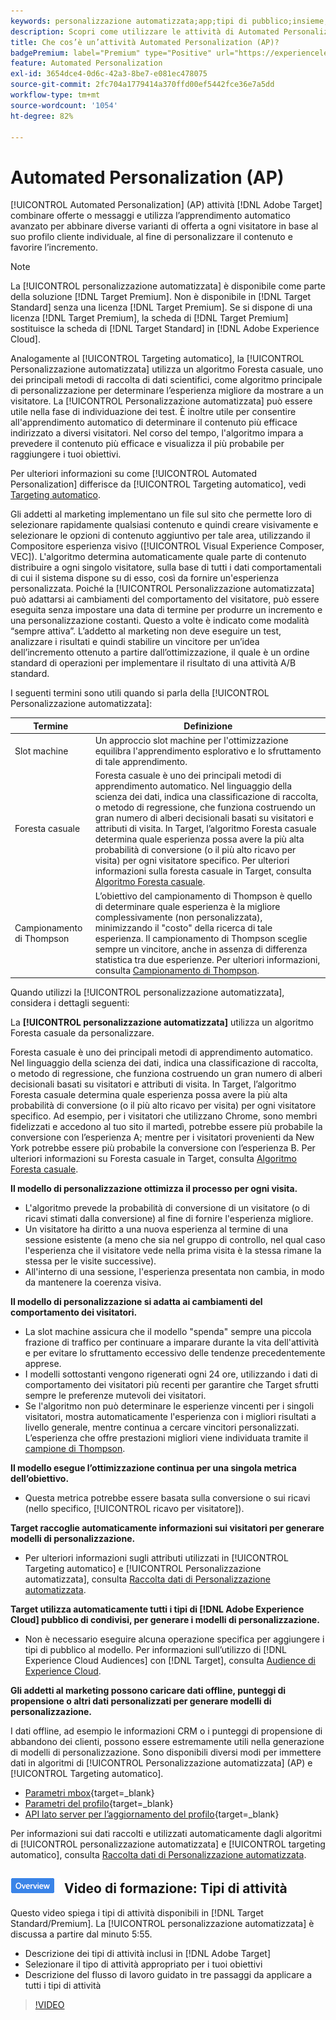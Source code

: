 ```yaml
---
keywords: personalizzazione automatizzata;app;tipi di pubblico;insieme;foresta casuale;slot machine;campionamento;campionamento thompson;ml;apprendimento automatico
description: Scopri come utilizzare le attività di Automated Personalization (AP) in Adobe [!DNL Target] che utilizzano l’apprendimento automatico avanzato per abbinare diverse varianti di offerta a ogni visitatore.
title: Che cos’è un’attività Automated Personalization (AP)?
badgePremium: label="Premium" type="Positive" url="https://experienceleague.adobe.com/docs/target/using/introduction/intro.html?lang=en#premium newtab=true" tooltip="See what's included in Target Premium."
feature: Automated Personalization
exl-id: 3654dce4-0d6c-42a3-8be7-e081ec478075
source-git-commit: 2fc704a1779414a370ffd00ef5442fce36e7a5dd
workflow-type: tm+mt
source-wordcount: '1054'
ht-degree: 82%

---
```


# Automated Personalization (AP)

[!UICONTROL Automated Personalization] (AP) attività [!DNL Adobe Target] combinare offerte o messaggi e utilizza l’apprendimento automatico avanzato per abbinare diverse varianti di offerta a ogni visitatore in base al suo profilo cliente individuale, al fine di personalizzare il contenuto e favorire l’incremento.

>[!NOTE]
>
>La [!UICONTROL personalizzazione automatizzata] è disponibile come parte della soluzione [!DNL Target Premium]. Non è disponibile in [!DNL Target Standard] senza una licenza [!DNL Target Premium]. Se si dispone di una licenza [!DNL Target Premium], la scheda di [!DNL Target Premium] sostituisce la scheda di [!DNL Target Standard] in [!DNL Adobe Experience Cloud].

Analogamente al [!UICONTROL Targeting automatico], la [!UICONTROL Personalizzazione automatizzata] utilizza un algoritmo Foresta casuale, uno dei principali metodi di raccolta di dati scientifici, come algoritmo principale di personalizzazione per determinare l’esperienza migliore da mostrare a un visitatore. La [!UICONTROL Personalizzazione automatizzata] può essere utile nella fase di individuazione dei test. È inoltre utile per consentire all&#39;apprendimento automatico di determinare il contenuto più efficace indirizzato a diversi visitatori. Nel corso del tempo, l&#39;algoritmo impara a prevedere il contenuto più efficace e visualizza il più probabile per raggiungere i tuoi obiettivi.

Per ulteriori informazioni su come [!UICONTROL Automated Personalization] differisce da [!UICONTROL Targeting automatico], vedi [Targeting automatico](/help/main/c-activities/auto-target/auto-target-to-optimize.md).

Gli addetti al marketing implementano un file sul sito che permette loro di selezionare rapidamente qualsiasi contenuto e quindi creare visivamente e selezionare le opzioni di contenuto aggiuntivo per tale area, utilizzando il Compositore esperienza visivo ([!UICONTROL Visual Experience Composer, VEC]). L&#39;algoritmo determina automaticamente quale parte di contenuto distribuire a ogni singolo visitatore, sulla base di tutti i dati comportamentali di cui il sistema dispone su di esso, così da fornire un&#39;esperienza personalizzata. Poiché la [!UICONTROL Personalizzazione automatizzata] può adattarsi ai cambiamenti del comportamento del visitatore, può essere eseguita senza impostare una data di termine per produrre un incremento e una personalizzazione costanti. Questo a volte è indicato come modalità “sempre attiva”. L’addetto al marketing non deve eseguire un test, analizzare i risultati e quindi stabilire un vincitore per un’idea dell’incremento ottenuto a partire dall’ottimizzazione, il quale è un ordine standard di operazioni per implementare il risultato di una attività A/B standard.

I seguenti termini sono utili quando si parla della [!UICONTROL Personalizzazione automatizzata]:

| Termine | Definizione |
|---|---|
| Slot machine | Un approccio slot machine per l&#39;ottimizzazione equilibra l&#39;apprendimento esplorativo e lo sfruttamento di tale apprendimento. |
| Foresta casuale | Foresta casuale è uno dei principali metodi di apprendimento automatico. Nel linguaggio della scienza dei dati, indica una classificazione di raccolta, o metodo di regressione, che funziona costruendo un gran numero di alberi decisionali basati su visitatori e attributi di visita. In Target, l’algoritmo Foresta casuale determina quale esperienza possa avere la più alta probabilità di conversione (o il più alto ricavo per visita) per ogni visitatore specifico. Per ulteriori informazioni sulla foresta casuale in Target, consulta [Algoritmo Foresta casuale](/help/main/c-activities/t-automated-personalization/algo-random-forest.md). |
| Campionamento di Thompson | L’obiettivo del campionamento di Thompson è quello di determinare quale esperienza è la migliore complessivamente (non personalizzata), minimizzando il &quot;costo&quot; della ricerca di tale esperienza. Il campionamento di Thompson sceglie sempre un vincitore, anche in assenza di differenza statistica tra due esperienze. Per ulteriori informazioni, consulta [Campionamento di Thompson](https://en.wikipedia.org/wiki/Thompson_sampling). |

Quando utilizzi la [!UICONTROL personalizzazione automatizzata], considera i dettagli seguenti:

La **[!UICONTROL personalizzazione automatizzata]** utilizza un algoritmo Foresta casuale da personalizzare.

Foresta casuale è uno dei principali metodi di apprendimento automatico. Nel linguaggio della scienza dei dati, indica una classificazione di raccolta, o metodo di regressione, che funziona costruendo un gran numero di alberi decisionali basati su visitatori e attributi di visita. In Target, l’algoritmo Foresta casuale determina quale esperienza possa avere la più alta probabilità di conversione (o il più alto ricavo per visita) per ogni visitatore specifico. Ad esempio, per i visitatori che utilizzano Chrome, sono membri fidelizzati e accedono al tuo sito il martedì, potrebbe essere più probabile la conversione con l’esperienza A; mentre per i visitatori provenienti da New York potrebbe essere più probabile la conversione con l’esperienza B. Per ulteriori informazioni su Foresta casuale in Target, consulta [Algoritmo Foresta casuale](/help/main/c-activities/t-automated-personalization/algo-random-forest.md).

**Il modello di personalizzazione ottimizza il processo per ogni visita.**

* L&#39;algoritmo prevede la probabilità di conversione di un visitatore (o di ricavi stimati dalla conversione) al fine di fornire l&#39;esperienza migliore.
* Un visitatore ha diritto a una nuova esperienza al termine di una sessione esistente (a meno che sia nel gruppo di controllo, nel qual caso l&#39;esperienza che il visitatore vede nella prima visita è la stessa rimane la stessa per le visite successive).
* All&#39;interno di una sessione, l&#39;esperienza presentata non cambia, in modo da mantenere la coerenza visiva.

**Il modello di personalizzazione si adatta ai cambiamenti del comportamento dei visitatori.**

* La slot machine assicura che il modello &quot;spenda&quot; sempre una piccola frazione di traffico per continuare a imparare durante la vita dell&#39;attività e per evitare lo sfruttamento eccessivo delle tendenze precedentemente apprese.
* I modelli sottostanti vengono rigenerati ogni 24 ore, utilizzando i dati di comportamento dei visitatori più recenti per garantire che Target sfrutti sempre le preferenze mutevoli dei visitatori.
* Se l&#39;algoritmo non può determinare le esperienze vincenti per i singoli visitatori, mostra automaticamente l&#39;esperienza con i migliori risultati a livello generale, mentre continua a cercare vincitori personalizzati. L’esperienza che offre prestazioni migliori viene individuata tramite il [campione di Thompson](https://en.wikipedia.org/wiki/Thompson_sampling).

**Il modello esegue l’ottimizzazione continua per una singola metrica dell’obiettivo.**

* Questa metrica potrebbe essere basata sulla conversione o sui ricavi (nello specifico, [!UICONTROL ricavo per visitatore]).

**Target raccoglie automaticamente informazioni sui visitatori per generare modelli di personalizzazione.**

* Per ulteriori informazioni sugli attributi utilizzati in [!UICONTROL Targeting automatico] e [!UICONTROL Personalizzazione automatizzata], consulta [Raccolta dati di Personalizzazione automatizzata](/help/main/c-activities/t-automated-personalization/ap-data.md).

**Target utilizza automaticamente tutti i tipi di [!DNL Adobe Experience Cloud] pubblico di condivisi, per generare i modelli di personalizzazione.**

* Non è necessario eseguire alcuna operazione specifica per aggiungere i tipi di pubblico al modello. Per informazioni sull’utilizzo di [!DNL Experience Cloud Audiences] con [!DNL Target], consulta [Audience di Experience Cloud](/help/main/c-integrating-target-with-mac/mmp.md).

**Gli addetti al marketing possono caricare dati offline, punteggi di propensione o altri dati personalizzati per generare modelli di personalizzazione.**

I dati offline, ad esempio le informazioni CRM o i punteggi di propensione di abbandono dei clienti, possono essere estremamente utili nella generazione di modelli di personalizzazione. Sono disponibili diversi modi per immettere dati in algoritmi di [!UICONTROL Personalizzazione automatizzata] (AP) e [!UICONTROL Targeting automatico].

* [Parametri mbox](https://experienceleague.adobe.com/docs/target-dev/developer/implementation/methods/methods-to-get-data-into-target.html){target=_blank}
* [Parametri del profilo](https://experienceleague.adobe.com/docs/target-dev/developer/implementation/methods/methods-to-get-data-into-target.html){target=_blank}
* [API lato server per lʼaggiornamento del profilo](https://experienceleague.adobe.com/docs/target-dev/developer/implementation/methods/methods-to-get-data-into-target.html){target=_blank}

Per informazioni sui dati raccolti e utilizzati automaticamente dagli algoritmi di [!UICONTROL personalizzazione automatizzata] e [!UICONTROL targeting automatico], consulta [Raccolta dati di Personalizzazione automatizzata](/help/main/c-activities/t-automated-personalization/ap-data.md).

## ![Badge panoramica](/help/main/assets/overview.png) Video di formazione: Tipi di attività

Questo video spiega i tipi di attività disponibili in [!DNL Target Standard/Premium]. La [!UICONTROL personalizzazione automatizzata] è discussa a partire dal minuto 5:55.

* Descrizione dei tipi di attività inclusi in [!DNL Adobe Target]
* Selezionare il tipo di attività appropriato per i tuoi obiettivi
* Descrizione del flusso di lavoro guidato in tre passaggi da applicare a tutti i tipi di attività

>[!VIDEO](https://video.tv.adobe.com/v/17386)

